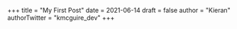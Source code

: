 +++
title = "My First Post"
date = 2021-06-14
draft = false
author = "Kieran"
authorTwitter = "kmcguire_dev"
+++

